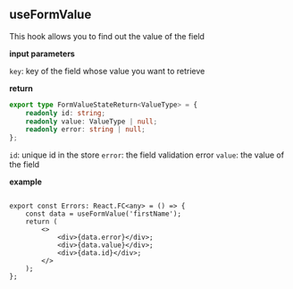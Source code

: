 
## useFormValue

This hook allows you to find out the value of the field

**input parameters**

`key`: key of the field whose value you want to retrieve

**return**

```ts
export type FormValueStateReturn<ValueType> = {
    readonly id: string;
    readonly value: ValueType | null;
    readonly error: string | null;
};
```

`id`: unique id in the store
`error`: the field validation error
`value`: the value of the field


**example**

```tsx

export const Errors: React.FC<any> = () => {
    const data = useFormValue('firstName');
    return (
        <>
            <div>{data.error}</div>;
            <div>{data.value}</div>;
            <div>{data.id}</div>;
        </>
    );
};

```